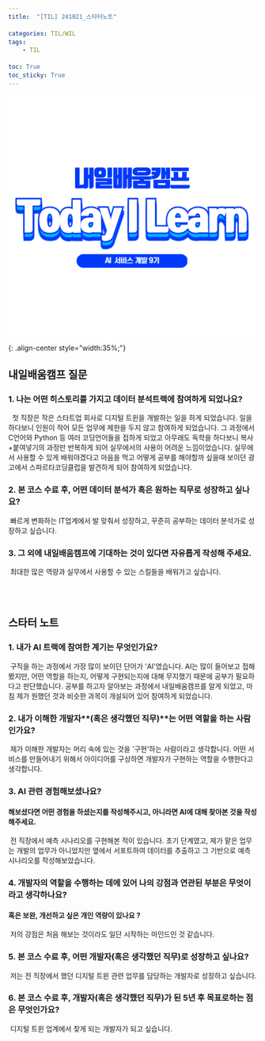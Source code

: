 ```yaml
---
title:  "[TIL] 241021_스타터노트" 

categories: TIL/WIL
tags: 
    - TIL

toc: True
toc_sticky: True
---
```



![TIL](/assets/images/TIL1.png){: .align-center style="width:35%;"}


## 내일배움캠프 질문
### 1. 나는 어떤 히스토리를 가지고 데이터 분석트랙에 참여하게 되었나요?

&nbsp; 첫 직장은 작은 스타트업 회사로 디지털 트윈을 개발하는 일을 하게 되었습니다. 일을 하다보니 인원이 적어 모든 업무에 제한을 두지 않고 참여하게 되었습니다. 그 과정에서 C언어와 Python 등 여러 코딩언어들을 접하게 되었고 아무래도 독학을 하다보니 복사+붙여넣기의 과정만 반복하게 되어 실무에서의 사용이 어려운 느낌이었습니다. 실무에서 사용할 수 있게 배워야겠다고 마음을 먹고 어떻게 공부를 해야할까 싶을때 보이던 광고에서 스파르타코딩클럽을 발견하게 되어 참여하게 되었습니다.



### 2. 본 코스 수료 후, 어떤 데이터 분석가 혹은 원하는 직무로 성장하고 싶나요?

&nbsp;빠르게 변화하는 IT업계에서 발 맞춰서 성장하고, 꾸준히 공부하는 데이터 분석가로 성장하고 싶습니다.



### 3. 그 외에 내일배움캠프에 기대하는 것이 있다면 자유롭게 작성해 주세요.

&nbsp;최대한 많은 역량과 실무에서 사용할 수 있는 스킬들을 배워가고 싶습니다.

<br>
<br>

## 스타터 노트
### 1. 내가 AI 트랙에 참여한 계기는 무엇인가요?

&nbsp;구직을 하는 과정에서 가장 많이 보이던 단어가 'AI'였습니다. AI는 많이 들어보고 접해봤지만, 어떤 역할을 하는지, 어떻게 구현되는지에 대해 무지했기 때문에 공부가 필요하다고 판단했습니다. 공부를 하고자 알아보는 과정에서 내일배움캠프를 알게 되었고, 마침 제가 원했던 것과 비슷한 과목이 개설되어 있어 참여하게 되었습니다.



### 2. 내가 이해한 개발자**(혹은 생각했던 직무)**는 어떤 역할을 하는 사람인가요?

&nbsp;제가 이해한 개발자는 머리 속에 있는 것을 '구현'하는 사람이라고 생각합니다. 어떤 서비스를 만들어내기 위해서 아이디어를 구상하면 개발자가 구현하는 역할을 수행한다고 생각합니다.



### 3. AI 관련 경험해보셨나요? 
#### 해보셨다면 어떤 경험을 하셨는지를 작성해주시고, 아니라면 AI에 대해 찾아본 것을 작성해주세요.

&nbsp;전 직장에서 예측 시나리오를 구현해본 적이 있습니다. 초기 단계였고, 제가 맡은 업무는 개발의 업무가 아니었지만 옆에서 서포트하여 데이터를 추출하고 그 기반으로 예측 시나리오를 작성해보았습니다.


### 4. 개발자의 역할을 수행하는 데에 있어 나의 강점과 연관된 부분은 무엇이라고 생각하나요? 
#### 혹은 보완, 개선하고 싶은 개인 역량이 있나요 ?

&nbsp;저의 강점은 처음 해보는 것이라도 일단 시작하는 마인드인 것 같습니다. 


### 5. 본 코스 수료 후, 어떤 개발자(혹은 생각했던 직무)로 성장하고 싶나요?

&nbsp;저는 전 직장에서 했던 디지털 트윈 관련 업무를 담당하는 개발자로 성장하고 싶습니다.

### 6. 본 코스 수료 후, 개발자(혹은 생각했던 직무)가 된 5년 후 목표로하는 점은 무엇인가요?

&nbsp;디지털 트윈 업계에서 찾게 되는 개발자가 되고 싶습니다.